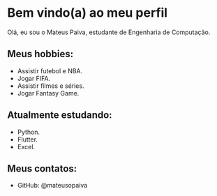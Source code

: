 # Bem vindo(a) ao meu perfil

Olá, eu sou o Mateus Paiva, estudante de Engenharia de Computação.

## Meus hobbies:

- Assistir futebol e NBA. 
- Jogar FIFA.
- Assistir filmes e séries.
- Jogar Fantasy Game.

## Atualmente estudando:

- Python.
- Flutter.
- Excel.

## Meus contatos:

- GitHub: @mateusopaiva
